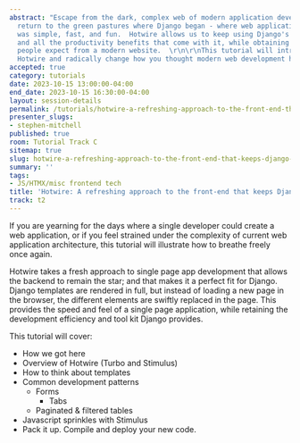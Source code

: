```yaml
---
abstract: "Escape from the dark, complex web of modern application development, and
  return to the green pastures where Django began - where web application development
  was simple, fast, and fun.  Hotwire allows us to keep using Django's amazing toolkit
  and all the productivity benefits that come with it, while obtaining the results
  people expect from a modern website.  \r\n\r\nThis tutorial will introduce you to
  Hotwire and radically change how you thought modern web development had to be."
accepted: true
category: tutorials
date: 2023-10-15 13:00:00-04:00
end_date: 2023-10-15 16:30:00-04:00
layout: session-details
permalink: /tutorials/hotwire-a-refreshing-approach-to-the-front-end-that-keeps-django-the-star/
presenter_slugs:
- stephen-mitchell
published: true
room: Tutorial Track C
sitemap: true
slug: hotwire-a-refreshing-approach-to-the-front-end-that-keeps-django-the-star
summary: ''
tags:
- JS/HTMX/misc frontend tech
title: 'Hotwire: A refreshing approach to the front-end that keeps Django the star.'
track: t2
---
```


If you are yearning for the days where a single developer could create a web application, or if you feel strained under the complexity of current web application architecture, this tutorial will illustrate how to breathe freely once again.  

Hotwire takes a fresh approach to single page app development that allows the backend to remain the star; and that makes it a perfect fit for Django.  Django templates are rendered in full, but instead of loading a new page in the browser, the different elements are swiftly replaced in the page.  This provides the speed and feel of a single page application, while retaining the development efficiency and tool kit Django provides.  

This tutorial will cover:
* How we got here
* Overview of Hotwire (Turbo and Stimulus)
* How to think about templates
* Common development patterns 
  * Forms
	* Tabs
  * Paginated & filtered tables
* Javascript sprinkles with Stimulus
* Pack it up.  Compile and deploy your new code.